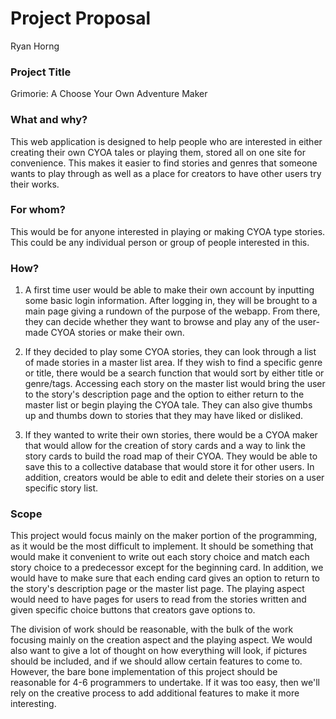 # Project Proposal
Ryan Horng

### Project Title

Grimorie: A Choose Your Own Adventure Maker

### What and why?

This web application is designed to help people who are interested in either creating their own CYOA tales or playing them, stored all on one site for convenience. This makes it easier to find stories and genres that someone wants to play through as well as a place for creators to have other users try their works.

### For whom?

This would be for anyone interested in playing or making CYOA type stories. This could be any individual person or group of people interested in this.

### How?

1. A first time user would be able to make their own account by inputting some basic login information. After logging in, they will be brought to a main page giving a rundown of the purpose of the webapp. From there, they can decide whether they want to browse and play any of the user-made CYOA stories or make their own.

2. If they decided to play some CYOA stories, they can look through a list of made stories in a master list area. If they wish to find a specific genre or title, there would be a search function that would sort by either title or genre/tags. Accessing each story on the master list would bring the user to the story's description page and the option to either return to the master list or begin playing the CYOA tale. They can also give thumbs up and thumbs down to stories that they may have liked or disliked.

3. If they wanted to write their own stories, there would be a CYOA maker that would allow for the creation of story cards and a way to link the story cards to build the road map of their CYOA. They would be able to save this to a collective database that would store it for other users. In addition, creators would be able to edit and delete their stories on a user specific story list.

### Scope

This project would focus mainly on the maker portion of the programming, as it would be the most difficult to implement. It should be something that would make it convenient to write out each story choice and match each story choice to a predecessor except for the beginning card. In addition, we would have to make sure that each ending card gives an option to return to the story's description page or the master list page. The playing aspect would need to have pages for users to read from the stories written and given specific choice buttons that creators gave options to.

The division of work should be reasonable, with the bulk of the work focusing mainly on the creation aspect and the playing aspect. We would also want to give a lot of thought on how everything will look, if pictures should be included, and if we should allow certain features to come to. However, the bare bone implementation of this project should be reasonable for 4-6 programmers to undertake. If it was too easy, then we'll rely on the creative process to add additional features to make it more interesting.